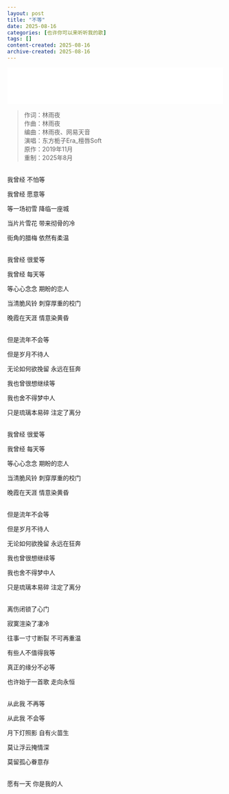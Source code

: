 ```yaml
---
layout: post
title: "不等"
date: 2025-08-16
categories: [也许你可以来听听我的歌]
tags: []
content-created: 2025-08-16
archive-created: 2025-08-16
---
```


<iframe frameborder="no" border="0" marginwidth="0" marginheight="0" width="100%" height=86 src="//music.163.com/outchain/player?type=2&id=2737150643&auto=0&height=66"></iframe>

> 作词：林雨夜  
> 作曲：林雨夜  
> 编曲：林雨夜、网易天音  
> 演唱：东方栀子Era_檀唇Soft  
> 原作：2019年11月  
> 重制：2025年8月  

<br>
我曾经 不怕等

我曾经 愿意等

等一场初雪 降临一座城

当片片雪花 带来彻骨的冷

街角的腊梅 依然有柔温

<br>
我曾经 很爱等

我曾经 每天等

等心心念念 期盼的恋人

当清脆风铃 刺穿厚重的校门

晚霞在天涯 情意染黄昏

<br>
但是流年不会等

但是岁月不待人

无论如何欲挽留 永远在狂奔

我也曾很想继续等

我也舍不得梦中人

只是琉璃本易碎 注定了离分


<br>
我曾经 很爱等

我曾经 每天等

等心心念念 期盼的恋人

当清脆风铃 刺穿厚重的校门

晚霞在天涯 情意染黄昏

<br>
但是流年不会等

但是岁月不待人

无论如何欲挽留 永远在狂奔

我也曾很想继续等

我也舍不得梦中人

只是琉璃本易碎 注定了离分

<br>
离伤闭锁了心门

寂寞渲染了凄冷

往事一寸寸断裂 不可再重温

有些人不值得我等

真正的缘分不必等

也许始于一首歌 走向永恒

<br>
从此我 不再等

从此我 不会等

月下灯照影 自有火苗生

莫让浮云掩情深

莫留孤心眷意存

<br>
愿有一天 你是我的人

